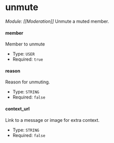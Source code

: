 # unmute
*Module: [[Moderation]]*
Unmute a muted member.
#### member
Member to unmute
- Type: `USER`
- Required: `true`
#### reason
Reason for unmuting.
- Type: `STRING`
- Required: `false`
#### context_url
Link to a message or image for extra context.
- Type: `STRING`
- Required: `false`